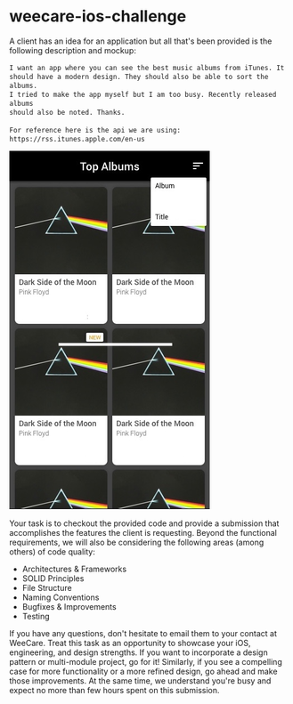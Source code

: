 # weecare-ios-challenge

A client has an idea for an application but all that's been provided is the following description and mockup:

```
I want an app where you can see the best music albums from iTunes. It 
should have a modern design. They should also be able to sort the albums.
I tried to make the app myself but I am too busy. Recently released albums 
should also be noted. Thanks.

For reference here is the api we are using: https://rss.itunes.apple.com/en-us
```
![](./docs/mockup.jpeg)

Your task is to checkout the provided code and provide a submission that accomplishes the features the client is requesting. Beyond the functional requirements, we will also be considering the following areas (among others) of code quality:

- Architectures & Frameworks
- SOLID Principles
- File Structure
- Naming Conventions
- Bugfixes & Improvements
- Testing

If you have any questions, don't hesitate to email them to your contact at WeeCare. Treat this task as an opportunity to showcase your iOS, engineering, and design strengths. If you want to incorporate a design pattern or multi-module project, go for it! Similarly, if you see a compelling case for more functionality or a more refined design, go ahead and make those improvements. At the same time, we understand you're busy and expect no more than few hours spent on this submission.
